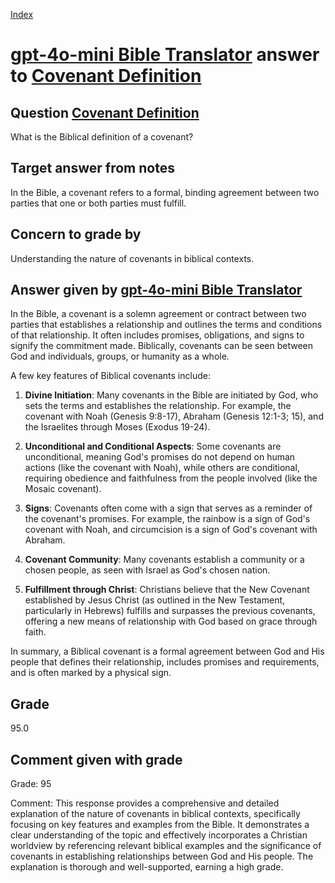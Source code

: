 
[Index](../../index.md)
# [gpt-4o-mini Bible Translator](../../answering_models/gpt-4o-mini_Bible_Translator.md) answer to [Covenant Definition](../../questions/Covenant_Definition.md)

## Question [Covenant Definition](../../questions/Covenant_Definition.md)
What is the Biblical definition of a covenant?

## Target answer from notes
In the Bible, a covenant refers to a formal, binding agreement between two parties that one or both parties must fulfill.

## Concern to grade by
Understanding the nature of covenants in biblical contexts.

## Answer given by [gpt-4o-mini Bible Translator](../../answering_models/gpt-4o-mini_Bible_Translator.md)
In the Bible, a covenant is a solemn agreement or contract between two parties that establishes a relationship and outlines the terms and conditions of that relationship. It often includes promises, obligations, and signs to signify the commitment made. Biblically, covenants can be seen between God and individuals, groups, or humanity as a whole.

A few key features of Biblical covenants include:

1. **Divine Initiation**: Many covenants in the Bible are initiated by God, who sets the terms and establishes the relationship. For example, the covenant with Noah (Genesis 9:8-17), Abraham (Genesis 12:1-3; 15), and the Israelites through Moses (Exodus 19-24).

2. **Unconditional and Conditional Aspects**: Some covenants are unconditional, meaning God's promises do not depend on human actions (like the covenant with Noah), while others are conditional, requiring obedience and faithfulness from the people involved (like the Mosaic covenant).

3. **Signs**: Covenants often come with a sign that serves as a reminder of the covenant's promises. For example, the rainbow is a sign of God's covenant with Noah, and circumcision is a sign of God's covenant with Abraham.

4. **Covenant Community**: Many covenants establish a community or a chosen people, as seen with Israel as God's chosen nation.

5. **Fulfillment through Christ**: Christians believe that the New Covenant established by Jesus Christ (as outlined in the New Testament, particularly in Hebrews) fulfills and surpasses the previous covenants, offering a new means of relationship with God based on grace through faith.

In summary, a Biblical covenant is a formal agreement between God and His people that defines their relationship, includes promises and requirements, and is often marked by a physical sign.

## Grade
95.0

## Comment given with grade
Grade: 95

Comment: This response provides a comprehensive and detailed explanation of the nature of covenants in biblical contexts, specifically focusing on key features and examples from the Bible. It demonstrates a clear understanding of the topic and effectively incorporates a Christian worldview by referencing relevant biblical examples and the significance of covenants in establishing relationships between God and His people. The explanation is thorough and well-supported, earning a high grade.

